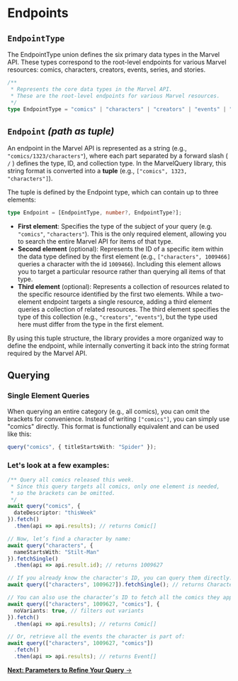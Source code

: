 # Endpoints

## `EndpointType`

The EndpointType union defines the six primary data types in the Marvel API. These types correspond to the root-level endpoints for various Marvel resources: comics, characters, creators, events, series, and stories.

```ts
/**
 * Represents the core data types in the Marvel API.
 * These are the root-level endpoints for various Marvel resources.
 */
type EndpointType = "comics" | "characters" | "creators" | "events" | "series" | "stories";
```

## `Endpoint` *(path as tuple)*

An endpoint in the Marvel API is represented as a string (e.g., `"comics/1323/characters"`), where each part separated by a forward slash ( `/` ) defines the type, ID, and collection type. In the MarvelQuery library, this string format is converted into a **tuple** (e.g., `["comics", 1323, "characters"]`).

The tuple is defined by the Endpoint type, which can contain up to three elements:

```ts
type Endpoint = [EndpointType, number?, EndpointType?];
```

- **First element**: Specifies the type of the subject of your query (e.g. `"comics"`, `"characters"`). This is the only required element, allowing you to search the entire Marvel API for items of that type.
- **Second element** (optional): Represents the ID of a specific item within the data type defined by the first element (e.g., `["characters", 1009466]` queries a character with the id `1009466`). Including this element allows you to target a particular resource rather than querying all items of that type.
- **Third element** (optional): Represents a collection of resources related to the specific resource identified by the first two elements. While a two-element endpoint targets a single resource, adding a third element queries a collection of related resources. The third element specifies the type of this collection (e.g., `"creators"`, `"events"`), but the type used here must differ from the type in the first element.

By using this tuple structure, the library provides a more organized way to define the endpoint, while internally converting it back into the string format required by the Marvel API.

## Querying

### Single Element Queries

When querying an entire category (e.g., all comics), you can omit the brackets for convenience. Instead of writing `["comics"]`, you can simply use "comics" directly. This format is functionally equivalent and can be used like this:

```ts
query("comics", { titleStartsWith: "Spider" });
```

### Let's look at a few examples: 

```ts
/** Query all comics released this week.
 * Since this query targets all comics, only one element is needed, 
 * so the brackets can be omitted.
 */
await query("comics", {
  dateDescriptor: "thisWeek"
}).fetch()
  .then(api => api.results); // returns Comic[]

// Now, let’s find a character by name:
await query("characters", {
  nameStartsWith: "Stilt-Man"
}).fetchSingle()
  .then(api => api.result.id); // returns 1009627

// If you already know the character's ID, you can query them directly:
await query(["characters", 1009627]).fetchSingle(); // returns Character;

// You can also use the character’s ID to fetch all the comics they appear in:
await query(["characters", 1009627, "comics"], {
  noVariants: true, // filters out variants
}).fetch()
  .then(api => api.results); // returns Comic[]

// Or, retrieve all the events the character is part of:
await query(["characters", 1009627, "comics"])
  .fetch()
  .then(api => api.results); // returns Event[]
```

[**Next: Parameters to Refine Your Query** →](api-parameters.md)
